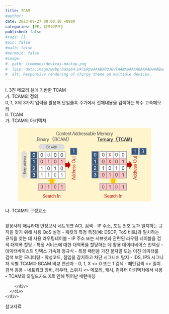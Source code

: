 ```yaml
---
title: TCAM
#author: 
date: 2023-09-27 00:00:10 +0800
categories: [PE, 컴퓨터구조]
published: false
#tags: []
#pin: false
#math: false
#mermaid: false
#image:
#  path: /commons/devices-mockup.png
#  lqip: data:image/webp;base64,UklGRpoAAABXRUJQVlA4WAoAAAAQAAAADwAABwAAQUxQSDIAAAARL0AmbZurmr57yyIiqE8oiG0bejIYEQTgqiDA9vqnsUSI6H+oAERp2HZ65qP/VIAWAFZQOCBCAAAA8AEAnQEqEAAIAAVAfCWkAALp8sF8rgRgAP7o9FDvMCkMde9PK7euH5M1m6VWoDXf2FkP3BqV0ZYbO6NA/VFIAAAA
#  alt: Responsive rendering of Chirpy theme on multiple devices.
---
```


<div class="post-wrap">
  <div class="para">
    <div class="para-title">
      I. 3진 메모리 셀에 기반한 TCAM
    </div>
    <div class="para-cntnt">
      <div class="para">
        <div class="para-title">
          가. TCAM의 정의
        </div>
        <div class="para-cntnt">
            0, 1, X의 3가지 입력을 활용해 단일클록 주기에서 전체내용을 검색하는 특수 고속메모리
        </div>
      </div>
    </div>
  </div>
  
  <div class="para">
    <div class="para-title">
      II. TCAM
    </div>
    <div class="para-cntnt">
      <div class="para">
        <div class="para-title">
          가. TCAM의 아키텍처
        </div>
        <div class="para-cntnt">
          <figure class="post-figure">
            <img src="/assets/img/posts/TCAM.png" alt="TCAM">
<!--            <figcaption>Source: Unveiling the Metaverse: Exploring Emerging Trends, Multifaceted Perspectives, and Future Challenges</figcaption>-->
          </figure>
        </div>
      </div>
      <div class="para">
        <div class="para-title">
          나. TCAM의 구성요소
        </div>
        <div class="para-cntnt">
          <table class="post-table">
          </table>
          활용사례 애큐라대 인정모시
  네트워크
    ACL 검색 - IP 주소, 포트 번호 등과 일치하는 규칙을 찾기 위해 사용
    QoS 설정 - 패킷의 특정 특징(예: DSCP, ToS 비트)과 일치하는 규칙을 찾는 데 사용
    라우팅테이블 - IP 주소 또는 서브넷과 관련된 라우팅 테이블을 검색
    대역폭 할당 - 특정 서비스에 대한 대역폭을 할당하는 데 활용
  데이터베이스
    인덱싱 - 데이터베이스의 인덱스 가속화
    정규식 - 특정 패턴을 가진 문자열 또는 이진 데이터를 검색
  보안
    모니터링 - 악성코드, 침입을 감지하고 차단
    시그니처 탐지 - IDS, IPS 시그니처 식별
TCAM과 BCAM 비교
  연산자 - 0, 1, X &lt;&gt; 0 또는 1
  검색 - 패턴검색 &lt;&gt; 일치검색
  응용 - 네트워크 장비, 라우터, 스위치 &lt;&gt; 메모리, 캐시, 컴퓨터 아키텍처에서 사용
- TCAM의 와일드카드 X로 인해 뛰어난 패턴매칭

        </div>
      </div>
    </div>
  </div>

  <div class="refr-wrap">
    <div class="refr-title">
        참고자료
    </div>
    <ol class="refr-list">
    <!--    <li>(나현식, 최대선) <a target="_blank" href="https://scienceon.kisti.re.kr/commons/util/originalView.do?cn=JAKO202225948430499&oCn=JAKO202225948430499&dbt=JAKO&journal=NJOU00291864">메타버스 보안 위협 요소 및 대응 방안 검토</a></li>-->
    <!--    <li>(M. Uddin, S. Manickam, H. Ullah, M. Obaidat and A. Dandoush) <a target="_blank" href="https://ieeexplore.ieee.org/abstract/document/10138386">Unveiling the Metaverse: Exploring Emerging Trends, Multifaceted Perspectives, and Future Challenges</a></li>-->
    </ol>
  </div>
</div>
